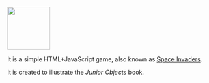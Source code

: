 <img src="https://rawgithub.com/yegor256/elegantobjects/master/cactus.svg" height="100px"/>

It is a simple HTML+JavaScript game, also known as
[Space Invaders](https://en.wikipedia.org/wiki/Space_Invaders).

It is created to illustrate the _Junior Objects_ book.
